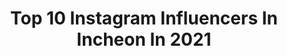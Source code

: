 ---
title: Top 10 Instagram Influencers In Incheon In 2021
description: >-
  Find top Instagram influencers in Incheon in 2021. Most popular hashtags: #incheon #seoul #korea #ig.
platform: Instagram
hits: 17
text_top: Analyze the top-rated Instagram accounts on inBeat.
text_bottom: Our platform holds 17 Instagram influencers like this in Incheon, South Korea for you to work with.
profiles:
  - username: "raul_4802"
    fullname: >-
      김창환
    bio: >-
      🇰🇷 HipHop Dancer 🌃InCheon 👰🏼홍길 남편 @gil_mellowdeep 🐩검푸 아빠 @gumpoo_kim 수) 식스센스 18시 50분 ~ 20시 문의➡️DM📨📬📮
    location: "South Korea"
    followers: 2222
    engagement: 1266
    commentsToLikes: 0.047398
    id: ck5zzsv4gcd580i14t3gejoxe
    verified: false
    hashtags: "#raul4802, #streetdance, #6xensedancestudio, #crack"
  - username: "etland_elephants"
    fullname: >-
      인천 전자랜드 엘리펀츠
    bio: >-
      ⭕️ 인천 전자랜드 엘리펀츠 공식 인스타그램 INCHEON ETLAND ELEPHANTS Official Instagram ⭕️ 홈 경기 티켓 예매 👉 https://etlticket.kbl.or.kr/ ⭕️ 전자랜드 엘리펀츠 유튜브(ELTV) 👇
    location: "South Korea"
    followers: 7072
    engagement: 385
    commentsToLikes: 0.032686
    id: ck5c4lmlm1lpv0i11l68jvz7y
    verified: false
    hashtags: "#eltv, #no, #hbd, #kbl"
  - username: "woosra"
    fullname: >-
      Kyeongwoo Kim
    bio: >-
      우쓰라 | 인물사진 계정은 ☞ @woosra_portrait
    location: "South Korea"
    followers: 5266
    engagement: 2178
    commentsToLikes: 0.049300
    id: ckf5wmvs5sl6h0j23kqwzn9tm
    verified: false
    hashtags: "#visitkyoto, #wanderlust, #photo, #citybestviews"
  - username: "35_landscape"
    fullname: >-
      이종환
    bio: >-
      풍장이의 사진일기 . visitseoul 협업작가 . 앞으로 촬영하는 가로 사진들은 스토리에 올려볼까 합니다! 많이 봐주세요!!😀😍🙏🏼🙏🏼
    location: "South Korea"
    followers: 5593
    engagement: 1417
    commentsToLikes: 0.037768
    id: ckap0gpelq7bs0i783iv1fr58
    verified: false
    hashtags: "#visitincheon, #korealandscape, #cityscape, #nightscape"
  - username: "aviation_ki"
    fullname: >-
      Jayden Ki
    bio: >-
      Korean Aviation Spotter✈ Base : ICN / GMP 🇰🇷 All pictures taken by myself📸 All pictures copyright to @aviation_ki You can repost with credit
    location: "South Korea"
    followers: 8946
    engagement: 638
    commentsToLikes: 0.017860
    id: ck5zno8duou6j0i14tx60v4nw
    verified: false
    hashtags: "#b77w, #takingoff, #b787, #aviationtopia"
  - username: "mintyuri"
    fullname: >-
      MintYuri ✈️ 민트유리
    bio: >-
      📍𝐀𝐛𝐮𝐝𝐡𝐚𝐛𝐢🇦🇪🇰🇷 ☁️ 𝑬𝒕𝒊𝒉𝒂𝒅 𝑪𝒂𝒃𝒊𝒏𝒄𝒓𝒆𝒘 \ 𝐢𝐧𝐟𝐥𝐮𝐞𝐧𝐜𝐞𝐫 𖤐 💞 𝐄𝐧𝐠.𝐭𝐞𝐚𝐜𝐡𝐞𝐫 \ 𝐲𝐨𝐮𝐭𝐮𝐛𝐞𝐫 🎓 𝐁𝐢𝐨𝐥𝐨𝐠𝐲 | 𝐄𝐧𝐠. 𝐋𝐢𝐭𝐞𝐫𝐚𝐭𝐮𝐫𝐞 💌 𝐷𝑀 𝑓𝑜𝑟 𝑏𝑢𝑠𝑖𝑛𝑒𝑠𝑠 𝑐𝑜𝑙𝑙𝑎𝑏𝑜 무한긍정에너지 @mintyuri_uae
    location: "South Korea"
    followers: 42717
    engagement: 350
    commentsToLikes: 0.047888
    id: ck8t942demw2m0j78hyvykm85
    verified: false
    hashtags: "#traveler, #chanel, #chanelcambon, #abudhabiballoon"
  - username: "solshine_y_mama"
    fullname: >-
      Sol & Mamá +1(Dec. 2020)
    bio: >-
      📸/📽 Toddler & mama adventures in squares! SOL is 🇰🇷 🇺🇸 🇬🇹 📍South Korea ❤ California
    location: "South Korea"
    followers: 7199
    engagement: 300
    commentsToLikes: 0.178005
    id: ck6u6ehumf4u10j71c8olyd7v
    verified: false
    hashtags: "#bigsister2020, #adventureswithchildren, #vidaencorea, #mylittlesunshine"
  - username: "elenakhvan_korea"
    fullname: >-
      Elena Khvan/Корея
    bio: >-
      Жизнь и будни в Корее Полезные факты С нами интересно и весело
    location: "South Korea"
    followers: 4422
    engagement: 818
    commentsToLikes: 0.099793
    id: ckap8fyk7o52w0i78gp6a6oo9
    verified: false
    hashtags: "#incheon, #samsung, #incheona"
  - username: "_iuleejieun_"
    fullname: >-
      🐰
    bio: >-
      eight ♾ ⤵
    location: "South Korea"
    followers: 43023
    engagement: 448
    commentsToLikes: 0.003819
    id: ck138e0l7fs0e0i19ug7wyl6s
    verified: false
    hashtags: "#bemycolor, #vedivero, #iu, #lee"
  - username: "helenismhuang"
    fullname: >-
      ʜᴇʟᴇɴ ʜᴜᴀɴɢ  OFFICIAL 👑
    bio: >-
      🎙 𝐄𝐧𝐭𝐞𝐫𝐭𝐚𝐢𝐧𝐞𝐫 & 𝐄𝐧𝐭𝐫𝐞𝐩𝐫𝐞𝐧𝐞𝐮𝐫 𝑀𝒶𝓈𝓉𝑒𝓇 𝑜𝒻 𝒞𝑒𝓇𝑒𝓂𝑜𝓃𝓎 & 𝒮𝒾𝓃𝑔𝑒𝓇 New Video on Youtube ⏬
    location: "South Korea"
    followers: 54137
    engagement: 140
    commentsToLikes: 0.050765
    id: ckf5qy10karob0j23uzvjjxyc
    verified: false
    hashtags: "#thepowerofmakeup, #4yearsold, #sundayvibes, #terlalucantik"
---